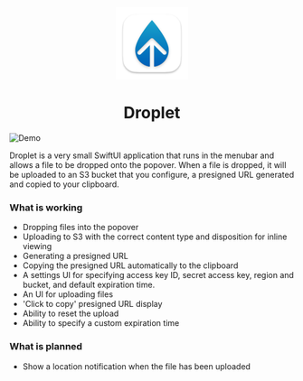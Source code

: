 
<p align="center">
  <img width="128" height="128" src="https://github.com/joshmcarthur/droplet/raw/main/images/icon_128x128%402x.png" alt="Droplet icon">
  <h1 align="center">Droplet</h1>
</p>

![Demo](images/demo.gif)

Droplet is a very small SwiftUI application that runs in the menubar and allows
a file to be dropped onto the popover. When a file is dropped, it will be
uploaded to an S3 bucket that you configure, a presigned URL generated and
copied to your clipboard.

### What is working

* Dropping files into the popover
* Uploading to S3 with the correct content type and disposition for inline viewing
* Generating a presigned URL
* Copying the presigned URL automatically to the clipboard
* A settings UI for specifying access key ID, secret access key, region and
  bucket, and default expiration time.
* An UI for uploading files
* 'Click to copy' presigned URL display
* Ability to reset the upload
* Ability to specify a custom expiration time

### What is planned

* Show a location notification when the file has been uploaded



